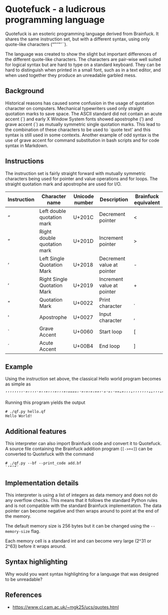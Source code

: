 # Quotefuck - a ludicrous programming language

Quotefuck is an esoteric programming language derived from Brainfuck. It shares the same instruction set, but with a different syntax, using only quote-like characters (“”‘’"'`´).

The language was created to show the slight but important differences of the different quote-like characters. The characters are pair-wise well suited for logical syntax but are hard to type on a standard keyboard. They can be hard to distinguish when printed in a small font, such as in a text editor, and when used together they produce an unreadable garbled mess.

## Background

Historical reasons has caused some confusion in the usage of quotation character on computers. Mechanical typewriters used only straight quotation marks to save space. The ASCII standard did not contain an acute accent (´) and early X Window System fonts showed apostrophe (') and grave accent (\`) as mutually symmetric single quotation marks. This lead to the combination of these characters to be used to \`quote text' and this syntax is still used in some contexts. Another example of odd syntax is the use of grave accent for command substitution in bash scripts and for code syntax in Markdown.

## Instructions

The instruction set is fairly straight forward with mutually symmetric characters being used for pointer and value operations and for loops. The straight quotation mark and apostrophe are used for I/O.

| Instruction | Character name | Unicode number | Description | Brainfuck equivalent |
|-------------|----------------|----------------|-------------|----------------------|
| “ | Left double quotation mark | U+201C | Decrement pointer | < |
| ” | Right double quotation mark | U+201D | Increment pointer | > |
| ‘ | Left Single Quotation Mark | U+2018 | Decrement value at pointer | - |
| ’ | Right Single Quotation Mark | U+2019 | Increment value at pointer | + |
| " | Quotation Mark | U+0022 | Print character | . |
| ' | Apostrophe | U+0027 | Input character | , |
| ` | Grave Accent | U+0060 | Start loop | [ |
| ´ | Acute Accent | U+00B4 | End loop | ] |

## Example

Using the instruction set above, the classical Hello world program becomes as simple as

    ’’’’’’’’`”’’’’`”’’”’’’”’’’”’““““‘´”’”’”‘””’`“´“‘´””"”‘‘‘"’’’’’’’""’’’"””"“‘"“"’’’"‘‘‘‘‘‘"‘‘‘‘‘‘‘‘"””’"”’’"

Running this program yields the output

    # ./qf.py hello.qf
    Hello World!

## Additional features

This interpreter can also import Brainfuck code and convert it to Quotefuck. A source file containing the Brainfuck addition program (`[->+<]`) can be converted to Quotefuck with the command

    # ./qf.py --bf --print_code add.bf
    `‘”’“´

## Implementation details

This interpreter is using a list of integers as data memory and does not do any overflow checks. This means that it follows the standard Python rules and is not compatible with the standard Brainfuck implementation. The data pointer can become negative and then wraps around to point at the end of the memory.

The default memory size is 256 bytes but it can be changed using the `--memory-size` flag.

Each memory cell is a standard int and can become very large (2^31 or 2^63) before it wraps around.

## Syntax highlighting

Why would you want syntax highlighting for a language that was designed to be unreadable?

## References

* https://www.cl.cam.ac.uk/~mgk25/ucs/quotes.html
